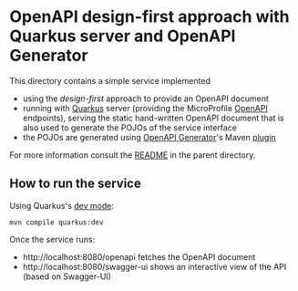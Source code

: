 # OpenAPI design-first approach with Quarkus server and OpenAPI Generator

This directory contains a simple service implemented

- using the *design-first* approach to provide an OpenAPI document
- running with [Quarkus](https://quarkus.io/) server (providing the
  MicroProfile [OpenAPI](https://quarkus.io/guides/openapi-swaggerui-guide)
  endpoints), serving the static hand-written OpenAPI document that
  is also used to generate the POJOs of the service interface
- the POJOs are generated using [OpenAPI Generator](https://openapi-generator.tech/)'s
  Maven [plugin](https://github.com/OpenAPITools/openapi-generator/blob/master/modules/openapi-generator-maven-plugin/)

For more information consult the [README](../README.adoc) in the parent directory.

## How to run the service

Using Quarkus's [dev mode](https://quarkus.io/guides/maven-tooling.html#development-mode):

    mvn compile quarkus:dev

Once the service runs:

- http://localhost:8080/openapi fetches the OpenAPI document
- http://localhost:8080/swagger-ui shows an interactive view of the API (based on Swagger-UI)
